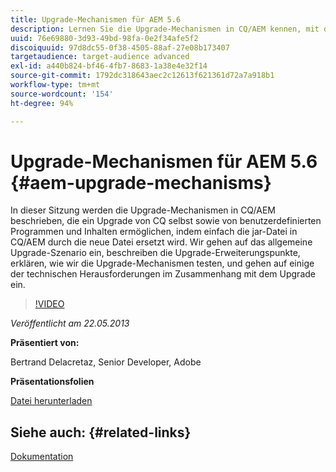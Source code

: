 ```yaml
---
title: Upgrade-Mechanismen für AEM 5.6
description: Lernen Sie die Upgrade-Mechanismen in CQ/AEM kennen, mit denen Sie sowohl CQ selbst als auch benutzerdefinierte Programme und Inhalte aktualisieren können, indem Sie einfach die jar-Datei von CQ/AEM durch die neue Datei ersetzen. Wir gehen auf das allgemeine Upgrade-Szenario ein, beschreiben die Upgrade-Erweiterungspunkte, erklären, wie wir die Upgrade-Mechanismen testen, und gehen auf einige der technischen Herausforderungen im Zusammenhang mit dem Upgrade ein.
uuid: 76e69880-3d93-49bd-98fa-0e2f34afe5f2
discoiquuid: 97d8dc55-0f38-4505-88af-27e08b173407
targetaudience: target-audience advanced
exl-id: a440b824-bf46-4fb7-8683-1a38e4e32f14
source-git-commit: 1792dc318643aec2c12613f621361d72a7a918b1
workflow-type: tm+mt
source-wordcount: '154'
ht-degree: 94%

---
```


# Upgrade-Mechanismen für AEM 5.6 {#aem-upgrade-mechanisms}

In dieser Sitzung werden die Upgrade-Mechanismen in CQ/AEM beschrieben, die ein Upgrade von CQ selbst sowie von benutzerdefinierten Programmen und Inhalten ermöglichen, indem einfach die jar-Datei in CQ/AEM durch die neue Datei ersetzt wird. Wir gehen auf das allgemeine Upgrade-Szenario ein, beschreiben die Upgrade-Erweiterungspunkte, erklären, wie wir die Upgrade-Mechanismen testen, und gehen auf einige der technischen Herausforderungen im Zusammenhang mit dem Upgrade ein.

>[!VIDEO](https://video.tv.adobe.com/v/19576/?quality=9)

*Veröffentlicht am 22.05.2013*

**Präsentiert von:**

Bertrand Delacretaz, Senior Developer, Adobe

**Präsentationsfolien**

[Datei herunterladen](assets/cqgems-bdelacretaz-cq-upgrades-2013-05-22.pdf)

## Siehe auch: {#related-links}

[Dokumentation](https://docs.adobe.com/docs/en/cq/current/deploying/upgrading.html)

<!--
[Get back to the Overview](https://helpx.adobe.com/experience-manager/kt/eseminars/gems/aem-index.html)
-->
